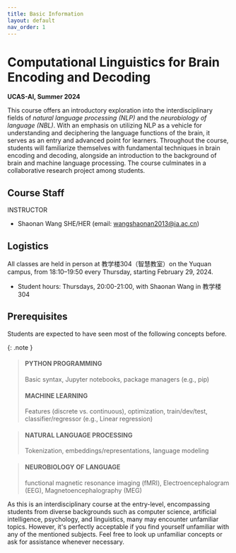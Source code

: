 ```yaml
---
title: Basic Information 
layout: default 
nav_order: 1
---
```


# Computational Linguistics for Brain Encoding and Decoding
**UCAS-AI, Summer 2024**<br />

This course offers an introductory exploration into the interdisciplinary fields of *natural language processing (NLP)* and the *neurobiology of language (NBL)*. With an emphasis on utilizing NLP as a vehicle for understanding and deciphering the language functions of the brain, it serves as an entry and advanced point for learners. Throughout the course, students will familiarize themselves with fundamental techniques in brain encoding and decoding, alongside an introduction to the background of brain and machine language processing. The course culminates in a collaborative research project among students.

## Course Staff
INSTRUCTOR
* Shaonan Wang SHE/HER (email: wangshaonan2013@ia.ac.cn)

## Logistics
All classes are held in person at 教学楼304（智慧教室）on the Yuquan campus, from 18:10–19:50 every Thursday, starting February 29, 2024.

* Student hours: Thursdays, 20:00-21:00, with Shaonan Wang in 教学楼304

## Prerequisites
Students are expected to have seen most of the following concepts before.

{: .note }
> #### PYTHON PROGRAMMING
> Basic syntax, Jupyter notebooks, package managers (e.g., pip)
> 
> #### MACHINE LEARNING
> Features (discrete vs. continuous), optimization, train/dev/test, classifier/regressor (e.g., Linear regression)

> #### NATURAL LANGUAGE PROCESSING
> Tokenization, embeddings/representations, language modeling

> #### NEUROBIOLOGY OF LANGUAGE
> functional magnetic resonance imaging (fMRI), Electroencephalogram (EEG), Magnetoencephalography (MEG) 

As this is an interdisciplinary course at the entry-level, encompassing students from diverse backgrounds such as computer science, artificial intelligence, psychology, and linguistics, many may encounter unfamiliar topics. However, it's perfectly acceptable if you find yourself unfamiliar with any of the mentioned subjects. Feel free to look up unfamiliar concepts or ask for assistance whenever necessary.
